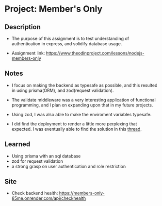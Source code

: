 # Project: Member's Only

## Description

- The purpose of this assignment is to test understanding of authentication in express, and solidify database usage.

- Assignment link: <https://www.theodinproject.com/lessons/nodejs-members-only>

## Notes

- I focus on making the backend as typesafe as possible, and this resulted in using prisma(ORM), and zod(request validation).

- The validate middleware was a very interesting application of functional programming, and I plan on expanding upon that in my future projects.

- Using zod, I was also able to make the enviroment variables typesafe.

- I did find the deployment to render a little more perplexing that expected. I was eventually able to find the solution in this [thread](https://community.render.com/t/typescript-support/377/25).

## Learned

- Using prisma with an sql database
- zod for request validation
- a strong grasp on user authentication and role restriction

## Site

- Check backend health: <https://members-only-85me.onrender.com/api/checkhealth>
